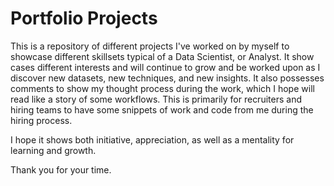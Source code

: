 # Portfolio Projects

This is a repository of different projects I've worked on by myself to showcase different skillsets typical of a Data Scientist, or Analyst.
It show cases different interests and will continue to grow and be worked upon as I discover new datasets, new techniques, and new insights.
It also possesses comments to show my thought process during the work, which I hope will read like a story of some workflows.
This is primarily for recruiters and hiring teams to have some snippets of work and code from me during the hiring process.

I hope it shows both initiative, appreciation, as well as a mentality for learning and growth.

Thank you for your time.
